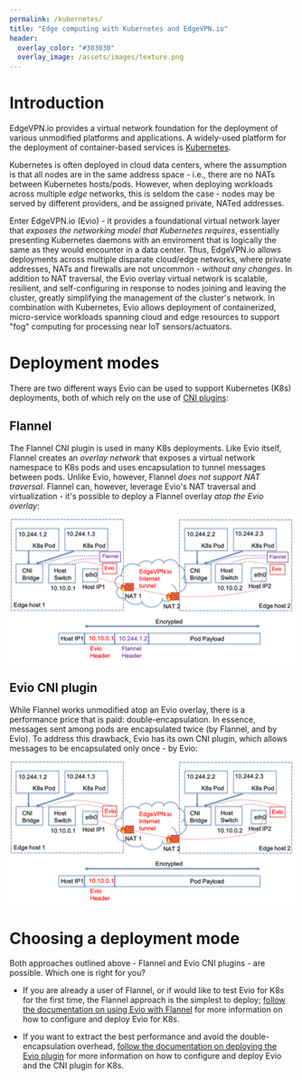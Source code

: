 ```yaml
---
permalink: /kubernetes/
title: "Edge computing with Kubernetes and EdgeVPN.io"
header:
  overlay_color: "#303030"
  overlay_image: /assets/images/texture.png
---
```


# <i class="fas fa-cubes"></i> Introduction

EdgeVPN.io provides a virtual network foundation for the deployment of various unmodified platforms and applications. A widely-used platform for the deployment of container-based services is [Kubernetes](https://kubernetes.io). 

Kubernetes is often deployed in cloud data centers, where the assumption is that all nodes are in the same address space - i.e., there are no NATs between Kubernetes hosts/pods. However, when deploying workloads across multiple _edge_ networks, this is seldom the case - nodes may be served by different providers, and be assigned private, NATed addresses. 

Enter EdgeVPN.io (Evio) - it provides a foundational virtual network layer that _exposes the networking model that Kubernetes requires_, essentially presenting Kubernetes daemons with an enviroment that is logically the same as they would encounter in a data center. Thus, EdgeVPN.io allows deployments across multiple disparate cloud/edge networks, where private addresses, NATs and firewalls are not uncommon - _without any changes_. In addition to NAT traversal, the Evio overlay virtual network is scalable, resilient, and self-configuring in response to nodes joining and leaving the cluster, greatly simplifying the management of the cluster's network. In combination with Kubernetes, Evio allows deployment of containerized, micro-service workloads spanning cloud and edge resources to support "fog" computing for processing near IoT sensors/actuators.

# <i class="fas fa-cubes"></i> Deployment modes

There are two different ways Evio can be used to support Kubernetes (K8s) deployments, both of which rely on the use of [CNI plugins](https://kubernetes.io/docs/concepts/extend-kubernetes/compute-storage-net/network-plugins/#cni):

## Flannel

The Flannel CNI plugin is used in many K8s deployments. Like Evio itself, Flannel creates an _overlay network_ that exposes a virtual network namespace to K8s pods and uses encapsulation to tunnel messages between pods. Unlike Evio, however, Flannel _does not support NAT traversal_. Flannel can, however, leverage Evio's NAT traversal and virtualization - it's possible to deploy a Flannel overlay _atop the Evio overlay_:

![K8s with Flannel CNI plugin over Evio](/assets/images/evio-flannel-overview_6.png)

## Evio CNI plugin

While Flannel works unmodified atop an Evio overlay, there is a performance price that is paid: double-encapsulation. In essence, messages sent among pods are encapsulated twice (by Flannel, and by Evio). To address this drawback, Evio has its own CNI plugin, which allows messages to be encapsulated only once - by Evio:

![K8s with Evio CNI plugin](/assets/images/evio-cni-overview_5.png)

# <i class="fas fa-cubes"></i> Choosing a deployment mode

Both approaches outlined above - Flannel and Evio CNI plugins - are possible. Which one is right for you? 

* If you are already a user of Flannel, or if would like to test Evio for K8s for the first time, the Flannel approach is the simplest to deploy; [follow the documentation on using Evio with Flannel](/flannel) for more information on how to configure and deploy Evio for K8s.

* If you want to extract the best performance and avoid the double-encapsulation overhead, [follow the documentation on deploying the Evio plugin](/cniplugin) for more information on how to configure and deploy Evio and the CNI plugin for K8s.
